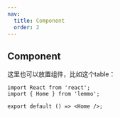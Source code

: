 ```yaml
---
nav:
  title: Component
  order: 2
---
```


## Component
这里也可以放置组件，比如这个table：

```tsx
import React from 'react';
import { Home } from 'lemmo';

export default () => <Home />;
```

